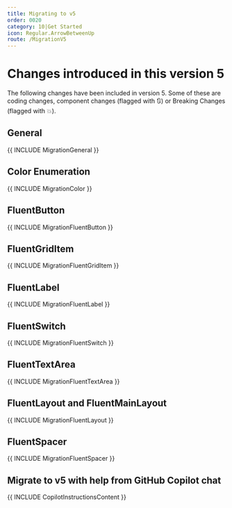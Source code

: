 ```yaml
---
title: Migrating to v5
order: 0020
category: 10|Get Started
icon: Regular.ArrowBetweenUp
route: /MigrationV5
---
```


# Changes introduced in this version 5

The following changes have been included in version 5.
Some of these are coding changes,
component changes (flagged with 🔃) or Breaking Changes (flagged with 💥).

## General

{{ INCLUDE MigrationGeneral }}

## Color Enumeration

{{ INCLUDE MigrationColor }}

## FluentButton

{{ INCLUDE MigrationFluentButton }}

## FluentGridItem

{{ INCLUDE MigrationFluentGridItem }}

## FluentLabel

{{ INCLUDE MigrationFluentLabel }}

## FluentSwitch

{{ INCLUDE MigrationFluentSwitch }}

## FluentTextArea

{{ INCLUDE MigrationFluentTextArea }}

## FluentLayout and FluentMainLayout

{{ INCLUDE MigrationFluentLayout }}

## FluentSpacer

{{ INCLUDE MigrationFluentSpacer }}

## Migrate to v5 with help from GitHub Copilot chat

{{ INCLUDE CopilotInstructionsContent }}

